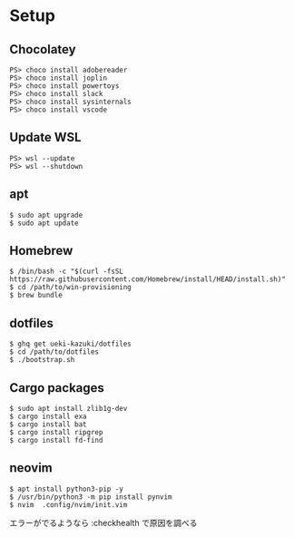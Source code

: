 
# Setup

## Chocolatey
```
PS> choco install adobereader
PS> choco install joplin
PS> choco install powertoys
PS> choco install slack
PS> choco install sysinternals
PS> choco install vscode
```

## Update WSL
```
PS> wsl --update
PS> wsl --shutdown
```

## apt
```
$ sudo apt upgrade
$ sudo apt update
```

## Homebrew
```
$ /bin/bash -c "$(curl -fsSL https://raw.githubusercontent.com/Homebrew/install/HEAD/install.sh)"
$ cd /path/to/win-provisioning
$ brew bundle
```

## dotfiles
```
$ ghq get ueki-kazuki/dotfiles
$ cd /path/to/dotfiles
$ ./bootstrap.sh
```

## Cargo packages
```
$ sudo apt install zlib1g-dev
$ cargo install exa
$ cargo install bat
$ cargo install ripgrep
$ cargo install fd-find
```

## neovim
```
$ apt install python3-pip -y
$ /usr/bin/python3 -m pip install pynvim
$ nvim  .config/nvim/init.vim
```

エラーがでるようなら :checkhealth で原因を調べる
